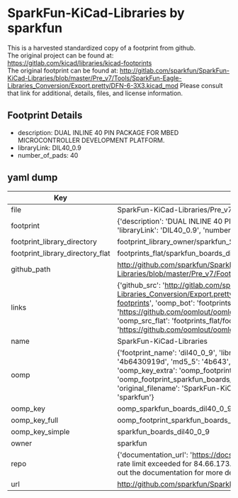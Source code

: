 # SparkFun-KiCad-Libraries by sparkfun  
This is a harvested standardized copy of a footprint from github.  
The original project can be found at:  
https://gitlab.com/kicad/libraries/kicad-footprints  
The original footprint can be found at:
http://gitlab.com/sparkfun/SparkFun-KiCad-Libraries/blob/master/Pre_v7/Tools/SparkFun-Eagle-Libraries_Conversion/Export.pretty/DFN-6-3X3.kicad_mod
Please consult that link for additional, details, files, and license information.  
## Footprint Details
* description: DUAL INLINE 40 PIN PACKAGE FOR MBED MICROCONTROLLER DEVELOPMENT PLATFORM.  
* libraryLink: DIL40_0.9  
* number_of_pads: 40  
## yaml dump  
| Key | Value |  
| --- | --- |  
| file | SparkFun-KiCad-Libraries/Pre_v7/Footprints/Boards.pretty/DIL40_0.9.kicad_mod |  
| footprint | {'description': 'DUAL INLINE 40 PIN PACKAGE FOR MBED MICROCONTROLLER DEVELOPMENT PLATFORM.', 'libraryLink': 'DIL40_0.9', 'number_of_pads': 40} |  
| footprint_library_directory | footprint_library_owner/sparkfun_SparkFun-KiCad-Libraries |  
| footprint_library_directory_flat | footprints_flat/sparkfun_boards_dil40_0_9/working |  
| github_path | http://github.com/sparkfun/SparkFun-KiCad-Libraries/blob/master/Pre_v7/Footprints/Boards.pretty/DIL40_0.9.kicad_mod |  
| links | {'github_src': 'http://gitlab.com/sparkfun/SparkFun-KiCad-Libraries/blob/master/Pre_v7/Tools/SparkFun-Eagle-Libraries_Conversion/Export.pretty/DFN-6-3X3.kicad_mod', 'github_src_repo': 'https://gitlab.com/kicad/libraries/kicad-footprints', 'oomp_bot': 'footprints/sparkfun_boards_dil40_0_9/working', 'oomp_bot_github': 'https://github.com/oomlout/oomlout_oomp_footprint_bot/tree/main/footprints/sparkfun_boards_dil40_0_9/working', 'oomp_src_flat': 'footprints_flat/footprints_flat/sparkfun_boards_dil40_0_9/working', 'oomp_src_flat_github': 'https://github.com/oomlout/oomlout_oomp_footprint_src/tree/main/footprints_flat/sparkfun_boards_dil40_0_9/working'} |  
| name | SparkFun-KiCad-Libraries |  
| oomp | {'footprint_name': 'dil40_0_9', 'library_name': 'boards', 'md5': '4b6430919da4826ac1a9dba9f66899ef', 'md5_10': '4b6430919d', 'md5_5': '4b643', 'md5_6': '4b6430', 'oomp_key': 'oomp_sparkfun_boards_dil40_0_9', 'oomp_key_extra': 'oomp_footprint_sparkfun_boards_dil40_0_9', 'oomp_key_full': 'oomp_footprint_sparkfun_boards_dil40_0_9_4b6430', 'oomp_key_simple': 'sparkfun_boards_dil40_0_9', 'original_filename': 'SparkFun-KiCad-Libraries/Pre_v7/Footprints/Boards.pretty/DIL40_0.9.kicad_mod', 'owner_name': 'sparkfun'} |  
| oomp_key | oomp_sparkfun_boards_dil40_0_9 |  
| oomp_key_full | oomp_footprint_sparkfun_boards_dil40_0_9 |  
| oomp_key_simple | sparkfun_boards_dil40_0_9 |  
| owner | sparkfun |  
| repo | {'documentation_url': 'https://docs.github.com/rest/overview/resources-in-the-rest-api#rate-limiting', 'message': "API rate limit exceeded for 84.66.173.59. (But here's the good news: Authenticated requests get a higher rate limit. Check out the documentation for more details.)"} |  
| url | http://github.com/sparkfun/SparkFun-KiCad-Libraries |  

